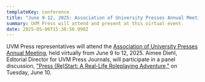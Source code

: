 ```yaml
---
templateKey: conference
title: "June 9-12, 2025: Association of University Presses Annual Meeting"
summary: UVM Press will attend and present at this virtual event.
date: 2025-05-06T15:38:56.998Z
---
```

U﻿VM Press representatives will attend the [Association of University Presses Annual Meeting](https://aupresses.org/programs-events/annual-meeting/aupresses-2025/), held virtually from June 9 to 12, 2025. Aimee Diehl, Editorial Director for UVM Press Journals, will participate in a panel discussion, ["Press (Re)Start: A Real-Life Roleplaying Adventure,"](https://whova.com/web/TpWjMk1CSWEdOaCczHYSiVMbp-On%40IO%404xM27WmSlqg%3D/) on Tuesday, June 10.